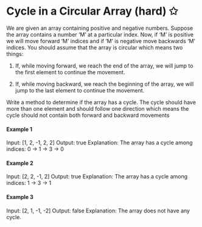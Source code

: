 # Cycle in a Circular Array (hard) ✩

We are given an array containing positive and negative numbers. 
Suppose the array contains a number ‘M’ at a particular index. 
Now, if ‘M’ is positive we will move forward ‘M’ indices and 
if ‘M’ is negative move backwards ‘M’ indices. 
You should assume that the array is circular which means two things:

1. If, while moving forward, we reach the end of the array, 
we will jump to the first element to continue the movement.

2. If, while moving backward, we reach the beginning of the array, 
we will jump to the last element to continue the movement.

Write a method to determine if the array has a cycle. 
The cycle should have more than one element and should follow one 
direction which means the cycle should not contain both forward and backward movements


#### Example 1
Input: [1, 2, -1, 2, 2]
Output: true
Explanation: The array has a cycle among indices: 0 -> 1 -> 3 -> 0

#### Example 2
Input: [2, 2, -1, 2]
Output: true
Explanation: The array has a cycle among indices: 1 -> 3 -> 1

#### Example 3
Input: [2, 1, -1, -2]
Output: false
Explanation: The array does not have any cycle.
